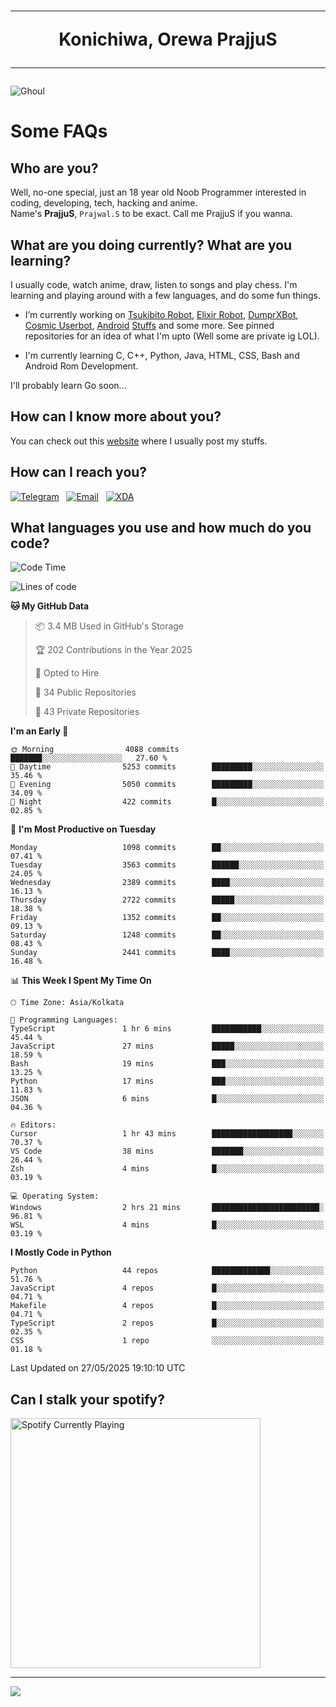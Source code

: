 <h1 align="center"><hr>Konichiwa, Orewa PrajjuS<hr></h1>


<img src="https://telegra.ph/file/6041d22c64479ee5ff802.jpg" alt="Ghoul"/>


<h1>Some FAQs</h1>


<h2>Who are you?</h2>

Well, no-one special, just an 18 year old Noob Programmer interested in coding, developing, tech, hacking and anime.
<br>
Name's <b>PrajjuS</b>, <code>Prajwal.S</code> to be exact. Call me PrajjuS if you wanna.


<h2>What are you doing currently? What are you learning?</h2>

I usually code, watch anime, draw, listen to songs and play chess. I'm learning and playing around with a few languages, and do some fun things.

- I’m currently working on <a href="Https://t.me/PrajjuSAssistantBot">Tsukibito Robot</a>, <a href="https://t.me/projectelixir_bot">Elixir Robot</a>, <a href="https://t.me/DumprXBot">DumprXBot</a>, <a href="https://github.com/SkyLab-Devs/CosmicUserbot">Cosmic Userbot</a>, <a href="https://github.com/Noob-OS">Android</a> <a href="https://github.com/PrajjuS/device_xiaomi_vince">Stuffs</a> and some more. See pinned repositories for an idea of what I'm upto (Well some are private ig LOL).

- I'm currently learning C, C++, Python, Java, HTML, CSS, Bash and Android Rom Development.

I'll probably learn Go soon...


<h2>How can I know more about you?</h2>

You can check out this <a href="https://prajjus.website">website</a> where I usually post my stuffs.


<h2>How can I reach you?</h2>

<a href="https://t.me/PrajjuS"><img src="https://img.shields.io/badge/PrajjuS-2CA5E0?style=flat-square&logo=telegram&logoColor=white" alt="Telegram"/></a>&nbsp;&nbsp;&nbsp;<a href="theprajjus@gmail.com"><img src="https://img.shields.io/badge/theprajjus@gmail.com-D14836?style=flat-square&logo=gmail&logoColor=white" alt="Email"/></a>&nbsp;&nbsp;&nbsp;<a href="https://forum.xda-developers.com/m/prajjus.10388799/"><img src="https://img.shields.io/badge/PrajjuS-F59714?style=flat-square&logo=xda-developers&logoColor=white" alt="XDA"/></a>


<h2>What languages you use and how much do you code?</h2>

<!--START_SECTION:waka-->
![Code Time](http://img.shields.io/badge/Code%20Time-965%20hrs%2056%20mins-blue)

![Lines of code](https://img.shields.io/badge/From%20Hello%20World%20I%27ve%20Written-1.5%20million%20lines%20of%20code-blue)

**🐱 My GitHub Data** 

> 📦 3.4 MB Used in GitHub's Storage 
 > 
> 🏆 202 Contributions in the Year 2025
 > 
> 💼 Opted to Hire
 > 
> 📜 34 Public Repositories 
 > 
> 🔑 43 Private Repositories 
 > 
**I'm an Early 🐤** 

```text
🌞 Morning                4088 commits        ███████░░░░░░░░░░░░░░░░░░   27.60 % 
🌆 Daytime                5253 commits        █████████░░░░░░░░░░░░░░░░   35.46 % 
🌃 Evening                5050 commits        █████████░░░░░░░░░░░░░░░░   34.09 % 
🌙 Night                  422 commits         █░░░░░░░░░░░░░░░░░░░░░░░░   02.85 % 
```
📅 **I'm Most Productive on Tuesday** 

```text
Monday                   1098 commits        ██░░░░░░░░░░░░░░░░░░░░░░░   07.41 % 
Tuesday                  3563 commits        ██████░░░░░░░░░░░░░░░░░░░   24.05 % 
Wednesday                2389 commits        ████░░░░░░░░░░░░░░░░░░░░░   16.13 % 
Thursday                 2722 commits        █████░░░░░░░░░░░░░░░░░░░░   18.38 % 
Friday                   1352 commits        ██░░░░░░░░░░░░░░░░░░░░░░░   09.13 % 
Saturday                 1248 commits        ██░░░░░░░░░░░░░░░░░░░░░░░   08.43 % 
Sunday                   2441 commits        ████░░░░░░░░░░░░░░░░░░░░░   16.48 % 
```


📊 **This Week I Spent My Time On** 

```text
🕑︎ Time Zone: Asia/Kolkata

💬 Programming Languages: 
TypeScript               1 hr 6 mins         ███████████░░░░░░░░░░░░░░   45.44 % 
JavaScript               27 mins             █████░░░░░░░░░░░░░░░░░░░░   18.59 % 
Bash                     19 mins             ███░░░░░░░░░░░░░░░░░░░░░░   13.25 % 
Python                   17 mins             ███░░░░░░░░░░░░░░░░░░░░░░   11.83 % 
JSON                     6 mins              █░░░░░░░░░░░░░░░░░░░░░░░░   04.36 % 

🔥 Editors: 
Cursor                   1 hr 43 mins        ██████████████████░░░░░░░   70.37 % 
VS Code                  38 mins             ███████░░░░░░░░░░░░░░░░░░   26.44 % 
Zsh                      4 mins              █░░░░░░░░░░░░░░░░░░░░░░░░   03.19 % 

💻 Operating System: 
Windows                  2 hrs 21 mins       ████████████████████████░   96.81 % 
WSL                      4 mins              █░░░░░░░░░░░░░░░░░░░░░░░░   03.19 % 
```

**I Mostly Code in Python** 

```text
Python                   44 repos            █████████████░░░░░░░░░░░░   51.76 % 
JavaScript               4 repos             █░░░░░░░░░░░░░░░░░░░░░░░░   04.71 % 
Makefile                 4 repos             █░░░░░░░░░░░░░░░░░░░░░░░░   04.71 % 
TypeScript               2 repos             █░░░░░░░░░░░░░░░░░░░░░░░░   02.35 % 
CSS                      1 repo              ░░░░░░░░░░░░░░░░░░░░░░░░░   01.18 % 
```




 Last Updated on 27/05/2025 19:10:10 UTC
<!--END_SECTION:waka-->


<h2>Can I stalk your spotify?</h2>

<a href="https://open.spotify.com/user/cotgk31v4nhw20gs5adb29jq5"><img src="https://spotify-readme-prajjus.vercel.app/api?theme=dark&rainbow=true" alt="Spotify Currently Playing" width="400px"/></a>


<hr>


<img src="https://komarev.com/ghpvc/?username=prajjus&label=Profile%20Views&color=000000&style=flat">
